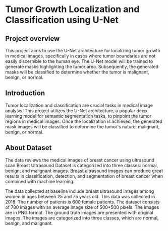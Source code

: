 # Tumor Growth Localization and Classification using U-Net

## Project overview

This project aims to use the U-Net architecture for localizing tumor growth in medical images, specifically in cases where tumor boundaries are not easily discernible to the human eye. The U-Net model will be trained
to generate masks highlighting the tumor area. Subsequently, the generated masks will be classified to determine whether the tumor is malignant, benign, or normal.

## Introduction

Tumor localization and classification are crucial tasks in medical image analysis. This project utilizes the U-Net architecture, a popular deep learning model for semantic segmentation tasks, to pinpoint the tumor 
regions in medical images. Once the localization is achieved, the generated mask images will be classified to determine the tumor's nature: malignant, benign, or normal.

## About Dataset

The data reviews the medical images of breast cancer using ultrasound scan.Breast Ultrasound Dataset is categorized into three classes: normal, benign, and malignant images. Breast ultrasound images can produce 
great results in classification, detection, and segmentation of breast cancer when combined with machine learning.

The data collected at baseline include breast ultrasound images among women in ages between 25 and 75 years old. This data was collected in 2018. The number of patients is 600 female patients. The dataset consists 
of 780 images with an average image size of 500*500 pixels. The images are in PNG format. The ground truth images are presented with original images. The images are categorized into three classes, which are normal,
benign, and malignant.
